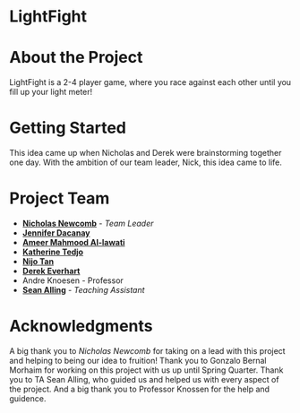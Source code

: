 # LightFight 


# About the Project
LightFight is a 2-4 player game, where you race against each other until you fill up your light meter!

# Getting Started
This idea came up when Nicholas and Derek were brainstorming together one day. With the ambition of our team leader, Nick, this idea came to life.
# Project Team
* **[Nicholas Newcomb](https://github.com/Nick-Newcomb)** - *Team Leader*
* **[Jennifer Dacanay]()**
* **[Ameer Mahmood Al-lawati]()**
* **[Katherine Tedjo]()**
*  **[Nijo Tan](https://github.com/nijo-tan)**
* **[Derek Everhart]()**
* Andre Knoesen - Professor
* **[Sean Alling](https://github.com/SeanAlling)** - *Teaching Assistant*
# Acknowledgments
A big thank you to *Nicholas Newcomb* for taking on a lead with this project and helping to being our idea to fruition! Thank you to Gonzalo Bernal Morhaim for working on this project with us up until Spring Quarter. Thank you to TA Sean Alling, who guided us and helped us with every aspect of the project. And a big thank you to Professor Knossen for the help and guidence.

